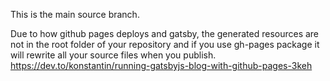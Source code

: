 This is the main source branch.

Due to how github pages deploys and gatsby, the generated resources are not in the root folder of your repository and if you use gh-pages package it will rewrite all your source files when you publish.
https://dev.to/konstantin/running-gatsbyjs-blog-with-github-pages-3keh
